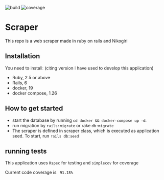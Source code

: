 ![build](https://img.shields.io/travis/geronde/web-scraper)
![coverage](https://img.shields.io/codecov/c/github/geronde/web-scraper?flag=coverage&token=5d1a0a1d-5760-4c9b-840d-7be880b7e9a1)


# Scraper

This repo is a web scraper made in ruby on rails and Nikogiri

## Installation

You need to install: (citing version I have used to develop this application)

 - Ruby, 2.5 or above
 - Rails, 6
 - docker, 19
 - docker compose, 1.26


## How to get started

- start the database by running ```cd docker && docker-compose up -d```.
- run migration by ```rails:migrate``` or rake ```db:migrate```
- The scraper is defined in scraper class, which is executed as application seed. To start, run `rails db:seed`

## running tests
This application uses `Rspec` for testing and `simplecov` for coverage

Current code coverage is ` 91.18%`
